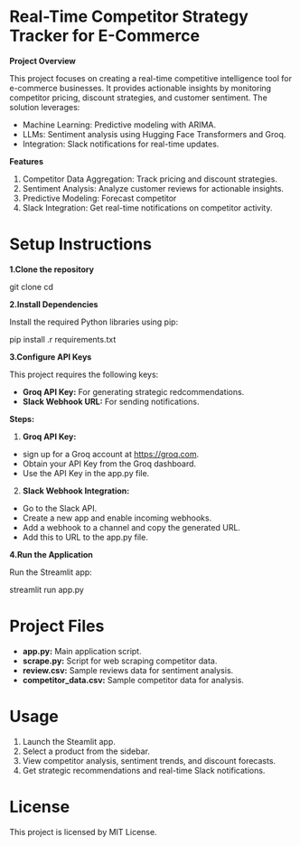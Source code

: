 # **Real-Time Competitor Strategy Tracker for E-Commerce**

**Project Overview**

This project focuses on creating a real-time competitive intelligence tool for e-commerce businesses. It provides actionable insights by monitoring competitor pricing, discount strategies, and customer sentiment. The solution leverages:

*   Machine Learning: Predictive modeling with ARIMA.
*   LLMs: Sentiment analysis using Hugging Face Transformers and Groq.
*   Integration: Slack notifications for real-time updates.

**Features**

1.   Competitor Data Aggregation: Track pricing and discount strategies.
2.   Sentiment Analysis: Analyze customer reviews for actionable insights.
3.   Predictive Modeling: Forecast competitor
4. Slack Integration: Get real-time notifications on competitor activity.  

# **Setup Instructions**

**1.Clone the repository**

git clone <repository-url>
cd <repository-directory>

**2.Install Dependencies**

Install the required Python libraries using pip:

pip install .r requirements.txt

**3.Configure API Keys**

This project requires the following keys:

*   **Groq API Key:** For generating strategic redcommendations.
*   **Slack Webhook URL:** For sending notifications.
  
**Steps:**

1.  **Groq API Key:**
   
*   sign up for a Groq account at https://groq.com.
*   Obtain your API Key from the Groq dashboard.
*   Use the API Key in the app.py file.

2.   **Slack Webhook Integration:**
   
*   Go to the Slack API.
*   Create a new app and enable incoming webhooks.
*   Add a webhook to a channel and copy the generated URL.
*   Add this to URL to the app.py file.

**4.Run the Application**

Run the Streamlit app:

streamlit run app.py

# **Project Files**

*   **app.py:** Main application script.
*   **scrape.py:** Script for web scraping competitor data.
*   **review.csv:** Sample reviews data for sentiment analysis.
*   **competitor_data.csv:** Sample competitor data for analysis.

# **Usage**

1. Launch the Steamlit app.  
2. Select a product from the sidebar.
3. View competitor analysis, sentiment trends, and discount forecasts.
4. Get strategic recommendations and real-time Slack notifications.

# **License**

This project is licensed by MIT License.
